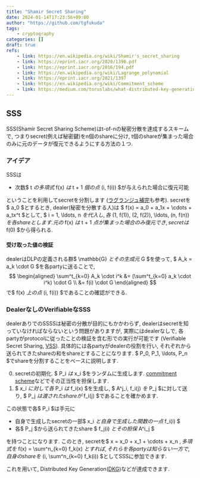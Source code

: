 ```yaml
---
title: "Shamir Secret Sharing"
date: 2024-01-14T17:23:56+09:00
author: "https://github.com/tgfukuda"
tags:
    - cryptography
categories: []
draft: true
refs:
    - link: https://en.wikipedia.org/wiki/Shamir's_secret_sharing
    - link: https://eprint.iacr.org/2020/1390.pdf
    - link: https://eprint.iacr.org/2016/194.pdf
    - link: https://en.wikipedia.org/wiki/Lagrange_polynomial
    - link: https://eprint.iacr.org/2021/1397
    - link: https://en.wikipedia.org/wiki/Commitment_scheme
    - link: https://medium.com/toruslabs/what-distributed-key-generation-is-866adc79620
---
```


## SSS

SSS(Shamir Secret Sharing Scheme)はt-of-nの秘密分散を達成するスキームで, つまりsecret(例えば秘密鍵)をn個のshareに分け,
t個のshareが集まった場合のみに元のデータが復元できるようにする方法の１つ.

### アイデア

SSSは

- 次数$ t $の多項式$ f(x) $は$ t + 1 $個の点$ (i, f(i)) $が与えられた場合に復元可能

ということを利用してsecretを分割します
([ラグランジュ補完](https://en.wikipedia.org/wiki/Lagrange_polynomial)も参考).
secretを$ a_0 $とするとき, dealer(秘密を分散する人)は
$ f(x) = a_0 + a_1x + \cdots + a_tx^t $として, $ i = 1, \ldots, n $を代入し, 各$ (1, f(1)), (2, f(2)), \ldots, (n, f(n)) $を各shareとします.
元の$ f(x) $は$ t + 1 $点が集まった場合のみ復元でき, secretは$ f(0) $から得られる.

#### 受け取った値の検証

dealerはDLPの定義される群$ \mathbb{G} $とその生成元$ G $を使って,
$ A_k = a_k \cdot G $を各partyに送ることで,
$$
\begin{aligned}
\sum^t_{k=0} A_k \cdot i^k &= (\sum^t_{k=0} a_k \cdot i^k) \cdot G \\
&= f(i) \cdot G
\end{aligned}
$$
で$ f(x) $上の点$ (i, f(i)) $であることの確認ができる.

### DealerなしのVerifiableなSSS

dealerありでのSSSSは秘密の分散が目的にもかかわらず,
dealerはsecretを知っていなければならないという問題がありますが,
実際にはdealerなしで,
各partyがprotocolに従ったことの検証を含む形での実行が可能です
(Verifiable Secret Sharing, [VSS](https://eprint.iacr.org/2021/1397)).
具体的には各partyがdealerの役割を行い, それぞれから送られてきたshareの和をshareとすることになります.
$ P_0, P_1, \ldots, P_n $でshareを分割することをベースに説明します.

0. secretの初期化. $ P_i $は$ x_i $をランダムに生成します. [commitment scheme](https://en.wikipedia.org/wiki/Commitment_scheme)などでその正当性を担保します.
1. $ x_i $に対して各$ P_i $は$ f_i(x) $を生成し, $ A^j_i, f_i(j) $を$ P_j $に対して送り, $ P_j $は渡されたshareが$ f_i(j) $であることを確かめます.

この状態で各$ P_i $は手元に
- 自身で生成したsecretの一部$ x_i $と自身で生成した関数の一点$ f_i(i) $
- 各$ P_j $から送られてきたshare $ f_j(i) $とその担保$ A^i_j $

を持つことになります.
このとき, secretを$ x = x_0 + x_1 + \cdots + x_n $, 多項式を$ f(x) = \sum^n_{k=0} f_k(x) $とすれば,それらを各partyは知らない一方で,
自身のshareを$ (i, \sum^n_{k=0} f_k(i)) $としてSSSに参加できます.

これを用いて, Distributed Key Generation([DKG](https://medium.com/toruslabs/what-distributed-key-generation-is-866adc79620))などが達成できます.

